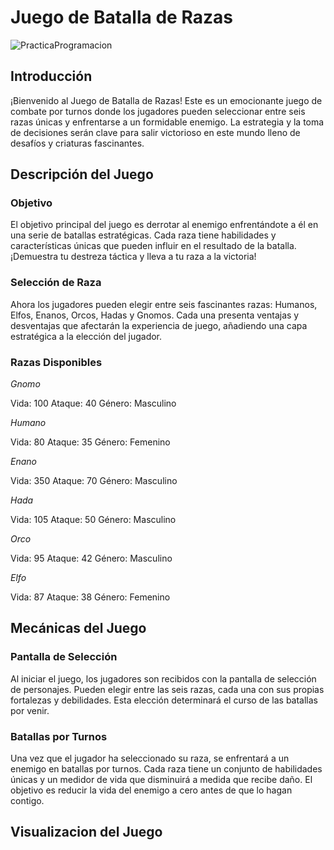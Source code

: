 # Juego de Batalla de Razas


![PracticaProgramacion](https://github.com/AdrianComputerScience/PracticaJava/assets/123450151/51cabb9f-cd51-42ca-8b9f-54b369219ae4)

## Introducción

¡Bienvenido al Juego de Batalla de Razas! Este es un emocionante juego de combate por turnos donde los jugadores pueden seleccionar entre seis razas únicas y enfrentarse a un formidable enemigo. La estrategia y la toma de decisiones serán clave para salir victorioso en este mundo lleno de desafíos y criaturas fascinantes.

## Descripción del Juego

### Objetivo

El objetivo principal del juego es derrotar al enemigo enfrentándote a él en una serie de batallas estratégicas. Cada raza tiene habilidades y características únicas que pueden influir en el resultado de la batalla. ¡Demuestra tu destreza táctica y lleva a tu raza a la victoria!

### Selección de Raza

Ahora los jugadores pueden elegir entre seis fascinantes razas: Humanos, Elfos, Enanos, Orcos, Hadas y Gnomos. Cada una presenta ventajas y desventajas que afectarán la experiencia de juego, añadiendo una capa estratégica a la elección del jugador.

### Razas Disponibles

*Gnomo*

Vida: 100
Ataque: 40
Género: Masculino

*Humano*

Vida: 80
Ataque: 35
Género: Femenino

*Enano*

Vida: 350
Ataque: 70
Género: Masculino

*Hada*

Vida: 105
Ataque: 50
Género: Masculino

*Orco*

Vida: 95
Ataque: 42
Género: Masculino

*Elfo*

Vida: 87
Ataque: 38
Género: Femenino

## Mecánicas del Juego
### Pantalla de Selección

Al iniciar el juego, los jugadores son recibidos con la pantalla de selección de personajes. Pueden elegir entre las seis razas, cada una con sus propias fortalezas y debilidades. Esta elección determinará el curso de las batallas por venir.

### Batallas por Turnos
Una vez que el jugador ha seleccionado su raza, se enfrentará a un enemigo en batallas por turnos. Cada raza tiene un conjunto de habilidades únicas y un medidor de vida que disminuirá a medida que recibe daño. El objetivo es reducir la vida del enemigo a cero antes de que lo hagan contigo.

## Visualizacion del Juego


